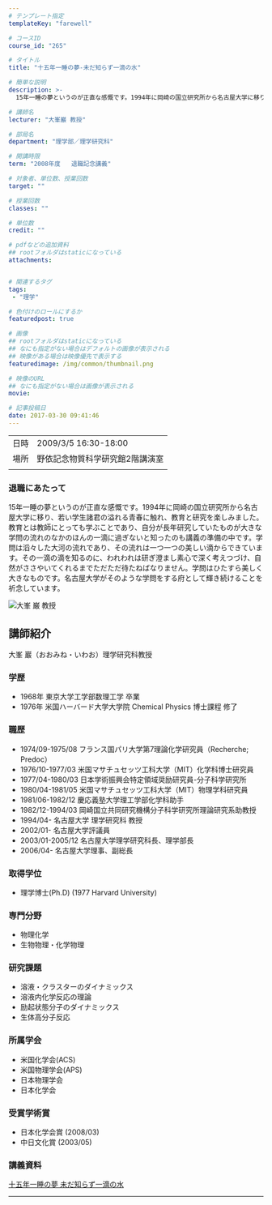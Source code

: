 ```yaml
---
# テンプレート指定
templateKey: "farewell"

# コースID
course_id: "265"

# タイトル
title: "十五年一睡の夢-未だ知らず一滴の水"

# 簡単な説明
description: >-
  15年一睡の夢というのが正直な感慨です。1994年に岡崎の国立研究所から名古屋大学に移り、若い学生諸君の溢れる青春に触れ、教育と研究を楽しみました。教育とは教師にとっても学ぶことであり、自分が長年研究していたものが大きな学問の流れのなかのほんの一滴に過ぎないと知ったのも講義の準備の中です。学問は滔々した大河の流れであり、その流れは一つ一つの美しい滴からできています。その一滴の滴を知るのに、われ ....

# 講師名
lecturer: "大峯巖 教授"

# 部局名
department: "理学部／理学研究科"

# 開講時限
term: "2008年度	退職記念講義"

# 対象者、単位数、授業回数
target: ""

# 授業回数
classes: ""

# 単位数
credit: ""

# pdfなどの追加資料
## rootフォルダはstaticになっている
attachments:


# 関連するタグ
tags:
 - "理学"

# 色付けのロールにするか
featuredpost: true

# 画像
## rootフォルダはstaticになっている
## なにも指定がない場合はデフォルトの画像が表示される
## 映像がある場合は映像優先で表示する
featuredimage: /img/common/thumbnail.png

# 映像のURL
## なにも指定がない場合は画像が表示される
movie: 

# 記事投稿日
date: 2017-03-30 09:41:46
---
```


|   |   |
|---|---|
| 日時 | 2009/3/5  16:30-18:00 |
| 場所 | 野依記念物質科学研究館2階講演室 |
|   |   |


### 退職にあたって

15年一睡の夢というのが正直な感慨です。1994年に岡崎の国立研究所から名古屋大学に移り、若い学生諸君の溢れる青春に触れ、教育と研究を楽しみました。教育とは教師にとっても学ぶことであり、自分が長年研究していたものが大きな学問の流れのなかのほんの一滴に過ぎないと知ったのも講義の準備の中です。学問は滔々した大河の流れであり、その流れは一つ一つの美しい滴からできています。その一滴の滴を知るのに、われわれは研ぎ澄まし素心で深く考えつづけ、自然がささやいてくれるまでただただ待たねばなりません。学問はひたすら美しく大きなものです。名古屋大学がそのような学問をする府として輝き続けることを祈念しています。



![大峯 巌 教授](https://ocw.nagoya-u.jp/files/265/s_omine_portrait.jpg) 
## 講師紹介

大峯 巖（おおみね・いわお）理学研究科教授

### 学歴

* 1968年 東京大学工学部数理工学 卒業
* 1976年 米国ハーバード大学大学院 Chemical Physics 博士課程 修了

### 職歴

* 1974/09-1975/08 フランス国パリ大学第7理論化学研究員（Recherche; Predoc）
* 1976/10-1977/03 米国マサチュセッツ工科大学（MIT）化学科博士研究員
* 1977/04-1980/03 日本学術振興会特定領域奨励研究員-分子科学研究所
* 1980/04-1981/05 米国マサチュセッツ工科大学（MIT）物理学科研究員
* 1981/06-1982/12 慶応義塾大学理工学部化学科助手
* 1982/12-1994/03 岡崎国立共同研究機構分子科学研究所理論研究系助教授
* 1994/04- 名古屋大学 理学研究科 教授
* 2002/01- 名古屋大学評議員
* 2003/01-2005/12 名古屋大学理学研究科長、理学部長
* 2006/04- 名古屋大学理事、副総長

### 取得学位

* 理学博士(Ph.D) (1977 Harvard University)

### 専門分野

* 物理化学
* 生物物理・化学物理

### 研究課題

* 溶液・クラスターのダイナミックス
* 溶液内化学反応の理論
* 励起状態分子のダイナミックス
* 生体高分子反応

### 所属学会

* 米国化学会(ACS)
* 米国物理学会(APS)
* 日本物理学会
* 日本化学会

### 受賞学術賞

* 日本化学会賞 (2008/03)
* 中日文化賞 (2003/05)


### 講義資料

[十五年一睡の夢 未だ知らず一滴の水](https://ocw.nagoya-u.jp/files/265/omine_15nen.pdf) 

-----